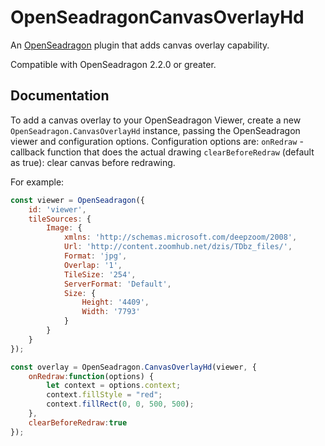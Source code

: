 # OpenSeadragonCanvasOverlayHd

An [OpenSeadragon](http://openseadragon.github.io) plugin that adds canvas overlay capability.

Compatible with OpenSeadragon 2.2.0 or greater.

## Documentation

To add a canvas overlay to your OpenSeadragon Viewer, create a new `OpenSeadragon.CanvasOverlayHd` instance, passing the OpenSeadragon viewer and configuration options. 
Configuration options are:
`onRedraw` - callback function that does the actual drawing
`clearBeforeRedraw` (default as true): clear canvas before redrawing. 

For example:

```javascript
const viewer = OpenSeadragon({
    id: 'viewer',
    tileSources: {
        Image: {
            xmlns: 'http://schemas.microsoft.com/deepzoom/2008',
            Url: 'http://content.zoomhub.net/dzis/TDbz_files/',
            Format: 'jpg',
            Overlap: '1',
            TileSize: '254',
            ServerFormat: 'Default',
            Size: {
                Height: '4409',
                Width: '7793'
            }
        }
    }
});

const overlay = OpenSeadragon.CanvasOverlayHd(viewer, {
    onRedraw:function(options) {
      	let context = options.context;
        context.fillStyle = "red";
        context.fillRect(0, 0, 500, 500);            
    },
    clearBeforeRedraw:true
});
 ```  


